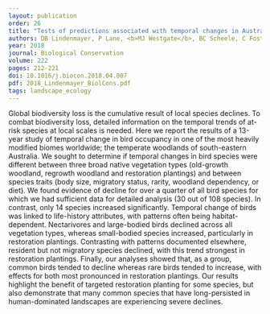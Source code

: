 ```yaml
---
layout: publication
order: 26
title: "Tests of predictions associated with temporal changes in Australian bird populations."
authors: DB Lindenmayer, P Lane, <b>MJ Westgate</b>, BC Scheele, C Foster, C Sato, M Crane, D Michael, D Florance, K Ikin, PS Barton, LS O'Loughlin, N Robinson
year: 2018
journal: Biological Conservation
volume: 222
pages: 212-221
doi: 10.1016/j.biocon.2018.04.007
pdf: 2018_Lindenmayer_BiolCons.pdf
tags: landscape_ecology
---
```

Global biodiversity loss is the cumulative result of local species declines. To combat biodiversity loss, detailed information on the temporal trends of at-risk species at local scales is needed. Here we report the results of a 13-year study of temporal change in bird occupancy in one of the most heavily modified biomes worldwide; the temperate woodlands of south-eastern Australia. We sought to determine if temporal changes in bird species were different between three broad native vegetation types (old-growth woodland, regrowth woodland and restoration plantings) and between species traits (body size, migratory status, rarity, woodland dependency, or diet). We found evidence of decline for over a quarter of all bird species for which we had sufficient data for detailed analysis (30 out of 108 species). In contrast, only 14 species increased significantly. Temporal change of birds was linked to life-history attributes, with patterns often being habitat-dependent. Nectarivores and large-bodied birds declined across all vegetation types, whereas small-bodied species increased, particularly in restoration plantings. Contrasting with patterns documented elsewhere, resident but not migratory species declined, with this trend strongest in restoration plantings. Finally, our analyses showed that, as a group, common birds tended to decline whereas rare birds tended to increase, with effects for both most pronounced in restoration plantings. Our results highlight the benefit of targeted restoration planting for some species, but also demonstrate that many common species that have long-persisted in human-dominated landscapes are experiencing severe declines.